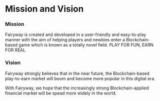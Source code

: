 # Mission and Vision

### **Mission**

Fairyway is created and developed in a user-friendly and easy-to-play manner with the aim of helping players and newbies enter a Blockchain-based game which is known as a totally novel field. PLAY FOR FUN, EARN FOR REAL

### **Vision**

  
Fairyway strongly believes that in the near future, the Blockchain-based play-to-earn market will boom and become more popular in this digital era.

With Fairyway, we hope that the increasingly strong Blockchain-applied financial market will be spead more widely in the world.

